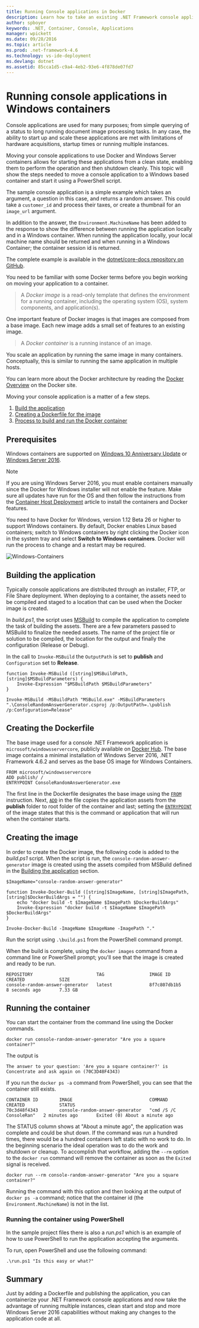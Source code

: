 ```yaml
---
title: Running Console applications in Docker
description: Learn how to take an existing .NET Framework console application and run it in a Windows Docker container.
author: spboyer
keywords: .NET, Container, Console, Applications
manager: wpickett
ms.date: 09/28/2016
ms.topic: article
ms.prod: .net-framework-4.6
ms.technology: vs-ide-deployment
ms.devlang: dotnet
ms.assetid: 85cca1d5-c9a4-4eb2-93e6-4f878de07fd7
---
```


# Running console applications in Windows containers

Console applications are used for many purposes; from simple querying of a status to long running document image processing tasks. In any case, the ability to start up and scale these applications are met with limitations of hardware acquisitions, startup times or running multiple instances.

Moving your console applications to use Docker and Windows Server containers allows for starting these applications from a clean state, enabling them to perform the operation and then shutdown cleanly. This topic will show the steps needed to move a console application to a Windows based container and start it using a PowerShell script.

The sample console application is a simple example which takes an argument, a question in this case, and returns a random answer. This could take a `customer_id` and process their taxes, or create a thumbnail for an `image_url` argument.

In addition to the answer, the `Environment.MachineName` has been added to the response to show the difference between running the application locally and in a Windows container. When running the application locally, your local machine name should be returned and when running in a Windows Container; the container session id is returned.

The complete example is available in the [dotnet/core-docs repository on GitHub](https://github.com/dotnet/docs/tree/master/samples/framework/docker/ConsoleRandomAnswerGenerator).

You need to be familiar with some Docker terms before you begin working
on moving your application to a container.

> A *Docker image* is a read-only template that defines the environment
> for a running container, including the operating system (OS), system components, and application(s).

One important feature of Docker images is that images are composed from a
base image. Each new image adds a small set of features to an existing
image. 

> A *Docker container* is a running instance of an image. 

You scale an application by running the same image in many containers.
Conceptually, this is similar to running the same application in multiple
hosts.

You can learn more about the Docker architecture by reading the 
[Docker Overview](https://docs.docker.com/engine/understanding-docker/)
on the Docker site. 

Moving your console application is a matter of a few steps.

1. [Build the application](#building-the-application)
1. [Creating a Dockerfile for the image](#creating-the-dockerfile)
1. [Process to build and run the Docker container](#creating-the-image)

## Prerequisites
Windows containers are supported on [Windows 10 Anniversary Update](https://www.microsoft.com/en-us/software-download/windows10/) or 
[Windows Server 2016](https://www.microsoft.com/en-us/cloud-platform/windows-server).

> [!NOTE]
>If you are using Windows Server 2016, you must enable containers manually since the Docker for Windows installer will not enable the feature. Make sure all updates have run for the OS and then follow the instructions from the [Container Host Deployment](https://msdn.microsoft.com/en-us/virtualization/windowscontainers/deployment/deployment) article to install the containers and Docker features.

You need to have Docker for Windows, version 1.12 Beta 26 or higher to support Windows containers. By default, Docker enables Linux based containers; switch to Windows containers by right clicking the Docker icon in the system tray and select **Switch to Windows containers**. Docker will run the process to change and a restart may be required.

![Windows-Containers](./media/console/SwitchContainer.png)

## Building the application
Typically console applications are distributed through an installer, FTP, or File Share deployment. When deploying to a container, the assets need to be compiled and staged to a location that can be used when the Docker image is created.

In *build.ps1*, the script uses [MSBuild](https://msdn.microsoft.com/en-us/library/dd393574.aspx) to compile the application to complete the task of building the assets. There are a few parameters passed to MSBuild to finalize the needed assets. The name of the project file or solution to be compiled, the location for the output and finally the configuration (Release or Debug).

In the call to `Invoke-MSBuild` the `OutputPath` is set to **publish** and  `Configuration` set to **Release**. 

```
function Invoke-MSBuild ([string]$MSBuildPath, [string]$MSBuildParameters) {
    Invoke-Expression "$MSBuildPath $MSBuildParameters"
}

Invoke-MSBuild -MSBuildPath "MSBuild.exe" -MSBuildParameters ".\ConsoleRandomAnswerGenerator.csproj /p:OutputPath=.\publish /p:Configuration=Release"
```

## Creating the Dockerfile
The base image used for a console .NET Framework application is `microsoft/windowsservercore`, publicly available on [Docker Hub](https://hub.docker.com/r/microsoft/windowsservercore/). The base image contains a minimal installation of Windows Server 2016, .NET Framework 4.6.2 and serves as the base OS image for Windows Containers.

```
FROM microsoft/windowsservercore
ADD publish/ /
ENTRYPOINT ConsoleRandomAnswerGenerator.exe
```
The first line in the Dockerfile designates the base image using the [`FROM`](https://docs.docker.com/engine/reference/builder/#/from) instruction. Next, [`ADD`](https://docs.docker.com/engine/reference/builder/#/add) in the file copies the application assets from the **publish** folder to root folder of the container and last; setting the [`ENTRYPOINT`](https://docs.docker.com/engine/reference/builder/#/entrypoint) of the image states that this is the command or application that will run when the container starts. 

## Creating the image
In order to create the Docker image, the following code is added to the *build.ps1* script. When the script is run, the `console-random-answer-generator` image is created using the assets compiled from MSBuild defined in the [Building the application](#building-the-application) section.

```
$ImageName="console-random-answer-generator"

function Invoke-Docker-Build ([string]$ImageName, [string]$ImagePath, [string]$DockerBuildArgs = "") {
    echo "docker build -t $ImageName $ImagePath $DockerBuildArgs"
    Invoke-Expression "docker build -t $ImageName $ImagePath $DockerBuildArgs"
}

Invoke-Docker-Build -ImageName $ImageName -ImagePath "."
```

Run the script using `.\build.ps1` from the PowerShell command prompt.

When the build is complete, using the `docker images` command from a command line or PowerShell prompt; you'll see that the image is created and ready to be run.

```
REPOSITORY                        TAG                 IMAGE ID            CREATED             SIZE
console-random-answer-generator   latest              8f7c807db1b5        8 seconds ago       7.33 GB
```

## Running the container
You can start the container from the command line using the Docker commands.

```
docker run console-random-answer-generator "Are you a square container?"
```

The output is

```
The answer to your question: 'Are you a square container?' is Concentrate and ask again on (70C3D48F4343)
```

If you run the `docker ps -a` command from PowerShell, you can see that the container still exists.

```
CONTAINER ID        IMAGE                             COMMAND                  CREATED             STATUS                          
70c3d48f4343        console-random-answer-generator   "cmd /S /C ConsoleRan"   2 minutes ago       Exited (0) About a minute ago      
```

The STATUS column shows at "About a minute ago", the application was complete and could be shut down. If the command was run a hundred times, there would be a hundred containers left static with no work to do. In the beginning scenario the ideal operation was to do the work and shutdown or cleanup. To accomplish that workflow, adding the `--rm` option to the `docker run` command will remove the container as soon as the `Exited` signal is received.

```
docker run --rm console-random-answer-generator "Are you a square container?"
```

Running the command with this option and then looking at the output of `docker ps -a` command; notice that the container id (the `Environment.MachineName`) is not in the list.

### Running the container using PowerShell
In the sample project files there is also a *run.ps1* which is an example of how to use PowerShell to run the application accepting the arguments.

To run, open PowerShell and use the following command:

```
.\run.ps1 "Is this easy or what?"
```

## Summary
Just by adding a Dockerfile and publishing the application, you can containerize your .NET Framework console applications and now take the advantage of running multiple instances, clean start and stop and more Windows Server 2016 capabilities without making any changes to the application code at all.
